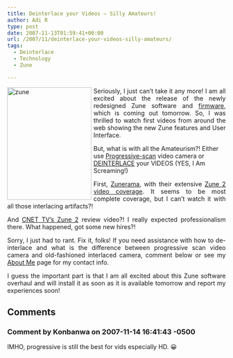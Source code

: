 ```yaml
---
title: Deinterlace your Videos – Silly Amateurs!
author: Adi R
type: post
date: 2007-11-13T01:59:41+00:00
url: /2007/11/deinterlace-your-videos-silly-amateurs/
tags:
  - Deinterlace
  - Technology
  - Zune

---
```

<p align="justify">
  <a href="http://www.zune.net/en-US" target="_blank"><img id="id" style="border-right: 0px; border-top: 0px; margin: 0px 5px 0px 0px; border-left: 0px; border-bottom: 0px" height="260" alt="zune" src="https://i0.wp.com/www.adir1.com//uploads/2007/11/zune.jpg?resize=194%2C260" width="194" align="left" border="0" data-recalc-dims="1" /></a> Seriously, I just can&#8217;t take it any more! I am all excited about the release of the newly redesigned Zune software and <a href="http://en.wikipedia.org/wiki/Firmware" target="_blank">firmware</a>, which is coming out tomorrow. So, I was thrilled to watch first videos from around the web showing the new Zune features and User Interface.
</p>

<p align="left">
  But, what is with all the Amateurism?! Either use <a href="http://en.wikipedia.org/wiki/Progressive_scan" target="_blank">Progressive-scan</a> video camera or <a href="http://en.wikipedia.org/wiki/Deinterlace" target="_blank">DEINTERLACE</a> your VIDEOS (YES, I Am Screaming!)
</p>

<p align="justify">
  First, <a href="http://www.zunerama.com" target="_blank">Zunerama</a>, with their extensive <a href="http://www.zunerama.com/zune-2-user-interface.php" target="_blank">Zune 2 video coverage</a>. It seems to be most complete coverage, but I can&#8217;t watch it with all those interlacing artifacts?!
</p>

<p align="justify">
  And <a title="CNET TV Zune 2 Video Review" href="http://www.cnettv.com/9742-1_53-31412.html" target="_blank">CNET TV&#8217;s Zune 2</a> review video?! I really expected professionalism there. What happened, got some new hires?!
</p>

<p align="justify">
  Sorry, I just had to rant. Fix it, folks! If you need assistance with how to de-interlace and what is the difference between progressive scan video camera and old-fashioned interlaced camera, comment below or see my <a href="http://www.adir1.com/about/" target="_blank">About Me</a> page for my contact info.
</p>

<p align="justify">
  I guess the important part is that I am all excited about this Zune software overhaul and will install it as soon as it is available tomorrow and report my experiences soon!
</p></p>

## Comments

### Comment by Konbanwa on 2007-11-14 16:41:43 -0500
IMHO, progressive is still the best for vids especially HD. 😀